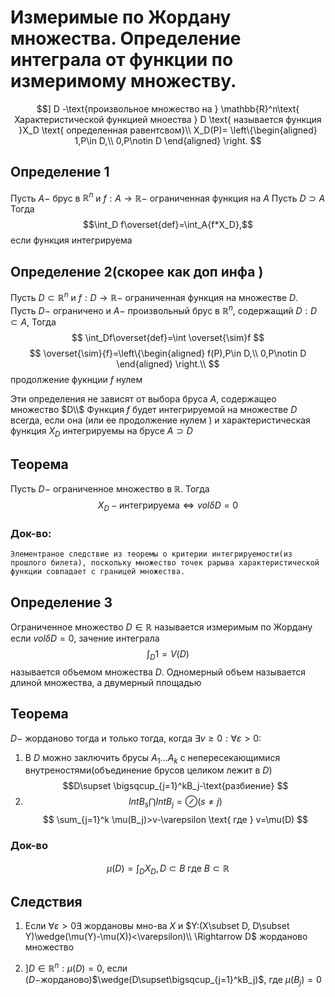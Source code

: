 # Измеримые по Жордану множества. Определение интеграла от функции по измеримому множеству.

$$] D -\text{произвольное множество на } \mathbb{R}^n\text{ Характеристической функцией мноества } D \text{ называется функция }X_D \text{ определенная равентсвом}\\
X_D(P)=
\left\{\begin{aligned} 
1,P\in D,\\
0,P\notin D
\end{aligned} \right.
$$

## Определение 1

Пусть $A-$  брус в $\mathbb{R}^n$ и $f: A\rightarrow \mathbb{R}-$ ограниченная функция на $A$ Пусть $D\supset A$ Тогда 
$$\int_D f\overset{def}=\int_A{f*X_D},$$
если функция интегрируема

## Определение 2(скорее как доп инфа ) 

Пусть $D \subset \mathbb{R}^n$ и $f:D\rightarrow \mathbb{R}-$ ограниченная функция на множестве $D$. Пусть $D-$ ограничено и $A-$ произвольный брус в $\mathbb{R}^n$, содержащий  $D:D\subset A,$ Тогда 
$$
\int_Df\overset{def}=\int \overset{\sim}f
$$
$$
\overset{\sim}{f}=\left\{\begin{aligned} 
f(P),P\in D,\\
0,P\notin D
\end{aligned} \right.\\
$$
продолжение фукнции $f$ нулем 

Эти определения не зависят от выбора бруса $A$, содержащео множество $D\\$
Функция $f$ будет интегрируемой на множестве $D$ всегда, если она (или ее продолжение нулем ) и характеристическая функция $X_D$  интегрируемы на брусе $A\supset D$

## Теорема

Пусть $D-$ ограниченное множество в $\mathbb{R}$. Тогда 
 $$X_D- \text{интегрируема} \iff vol \delta D=0 $$ 

### Док-во:

    Элементраное следствие из теоремы о критерии интегрируемости(из прошлого билета), поскольку множество точек рарыва характеристической функции совпадает с границей множества.

## Определение 3

Ограниченное множество $D\in \mathbb{R}$ называется измеримым по Жордану если $vol\delta D =0$, зачение интеграла 
$$\int_D 1=V(D)$$ 
называется объемом множества $D$. Одномерный объем называется длиной множества, а двумерный площадью

## Теорема 

$D-$ жорданово тогда и только тогда, когда $\exists v\geqslant0:\forall \varepsilon > 0:$

1. В $D$ можно заключить брусы $A_1...A_k$ с непересекающимися внутреностями(объединение брусов целиком лежит в $D$)
$$D\supset \bigsqcup_{j=1}^kB_j-\text{разбиение}
$$
2. $$Int B_s\bigcap Int B_j= \oslash(s\neq j)
$$
$$
\sum_{j=1}^k \mu(B_j)>v-\varepsilon \text{ где } v=\mu(D) 
$$
### Док-во
$$\mu(D)=\int_D X_D, D\subset B\text{ где } B\subset \mathbb{R} $$

## Следствия


1. Если $\forall \varepsilon > 0\exists$ жордановы мно-ва $X$ и $Y:(X\subset D, D\subset Y)\wedge(\mu(Y)-\mu(X))<\varepsilon)\\
 \Rightarrow D$ жорданово множество  


2. $]D\in \mathbb{R}^n:\mu(D)=0$, если ($D-$жорданово)$\wedge(D\supset\bigsqcup_{j=1}^kB_j)$, где $\mu(B_j)=0$
